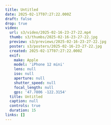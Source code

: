 ```yaml
---
title: Untitled
date: 2025-02-17T07:27:22.000Z
draft: false
drop: true
video:
  url: s3/video/2025-02-16-23-27-22.mp4
  thumb: s3/thumbs/2025-02-16-23-27-22.jpg
  preview: s3/previews/2025-02-16-23-27-22.jpg
  poster: s3/posters/2025-02-16-23-27-22.jpg
  created: 2025-02-17T07:27:22.000Z
  exif:
    make: Apple
    model: 'iPhone 12 mini'
    lens: null
    iso: null
    aperture: null
    shutter_speed: null
    focal_length: null
    gps: '47.7806 -122.3154'
  title: Untitled
  caption: null
  controls: true
  duration: 15
links: []
---
```


